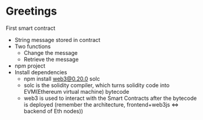 # Greetings
First smart contract

- String message stored in contract
- Two functions
	- Change the message
	- Retrieve the message
- npm project
- Install dependencies
	- npm install web3@0.20.0 solc
	- solc is the solidity compiler, which turns solidity code into EVM(Ethereum virtual machine) bytecode
	- web3 is used to interact with the Smart Contracts after the bytecode is deployed (remember the architecture, frontend+web3js <=> backend of Eth nodes))